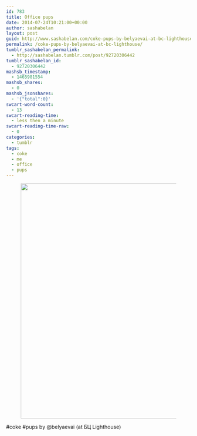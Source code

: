 ```yaml
---
id: 783
title: Office pups
date: 2014-07-24T10:21:00+00:00
author: sashabelan
layout: post
guid: http://www.sashabelan.com/coke-pups-by-belyaevai-at-bc-lighthouse/
permalink: /coke-pups-by-belyaevai-at-bc-lighthouse/
tumblr_sashabelan_permalink:
  - http://sashabelan.tumblr.com/post/92720306442
tumblr_sashabelan_id:
  - 92720306442
mashsb_timestamp:
  - 1465981554
mashsb_shares:
  - 0
mashsb_jsonshares:
  - '{"total":0}'
swcart-word-count:
  - 13
swcart-reading-time:
  - less then a minute
swcart-reading-time-raw:
  - 0
categories:
  - tumblr
tags:
  - coke
  - me
  - office
  - pups
---
```

<div id='gallery-640' class='gallery galleryid-783 gallery-columns-1 gallery-size-full'>
  <figure class='gallery-item'> 
  
  <div class='gallery-icon landscape'>
    <img width="640" height="640" src="http://www.sashabelan.ru/wp-content/uploads/2014/07/tumblr_n97or0lN9Y1qarj97o1_1280.jpg" class="attachment-full size-full" alt="" srcset="http://www.sashabelan.ru/wp-content/uploads/2014/07/tumblr_n97or0lN9Y1qarj97o1_1280.jpg 640w, http://www.sashabelan.ru/wp-content/uploads/2014/07/tumblr_n97or0lN9Y1qarj97o1_1280-150x150.jpg 150w, http://www.sashabelan.ru/wp-content/uploads/2014/07/tumblr_n97or0lN9Y1qarj97o1_1280-300x300.jpg 300w, http://www.sashabelan.ru/wp-content/uploads/2014/07/tumblr_n97or0lN9Y1qarj97o1_1280-230x230.jpg 230w, http://www.sashabelan.ru/wp-content/uploads/2014/07/tumblr_n97or0lN9Y1qarj97o1_1280-350x350.jpg 350w" sizes="(max-width: 640px) 100vw, 640px" />
  </div></figure>
</div>

#coke #pups by @belyaevai (at БЦ Lighthouse)